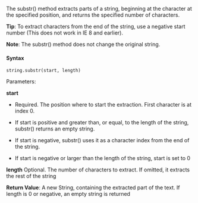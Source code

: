 The substr() method extracts parts of a string, beginning at the character at the specified position, and returns the specified number of characters.

**Tip**: To extract characters from the end of the string, use a negative start number (This does not work in IE 8 and earlier).

**Note**: The substr() method does not change the original string.

#### Syntax

`string.substr(start, length)`

Parameters:

**start** 	
- Required. The position where to start the extraction. First character is at index 0.

- If start is positive and greater than, or equal, to the length of the string, substr() returns an empty string.

- If start is negative, substr() uses it as a character index from the end of the string.

- If start is negative or larger than the length of the string, start is set to 0

**length**	Optional. The number of characters to extract. If omitted, it extracts the rest of the string

**Return Value**:	A new String, containing the extracted part of the text. If length is 0 or negative, an empty string is returned